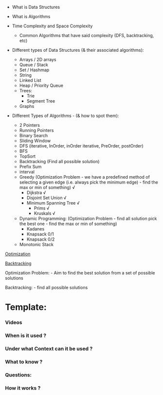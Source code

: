 - What is Data Structures
- What is Algorithms
- Time Complexity and Space Complexity
  - Common Algorithms that have said complexity (DFS, backtracking, etc)
- Different types of Data Structures (& their associated algorithms):

  - Arrays / 2D arrays
  - Queue / Stack
  - Set / Hashmap
  - String
  - Linked List
  - Heap / Priority Queue
  - Trees:
    - Trie
    - Segment Tree
  - Graphs

- Different Types of Algorithms - (& how to spot them):
  - 2 Pointers
  - Running Pointers
  - Binary Search
  - Sliding Window
  - DFS (iterative, InOrder, inOrder iterative, PreOrder, postOrder)
  - BFS
  - TopSort
  - Backtracking (Find all possible solution)
  - Prefix Sum
  - interval
  - Greedy (Optimization Problem - we have a predefined method of selecting a given edge (i.e. always pick the minimum edge) - find the max or min of something) √
    - Dijkstra √
    - Disjoint Set Union √
    - Minimum Spanning Tree √
      - Prims √
      - Kruskals √
  - Dynamic Programming: (Optimization Problem - find all solution pick the best one - find the max or min of something)
    - Kadanes
    - Knapsack 0/1
    - Knapsack 0/2
  - Monotonic Stack

[Optimization](https://www.youtube.com/watch?v=5dRGRueKU3M&list=PLJULIlvhz0rE83NKhnq7acXYIeA0o1dXb)

[Backtracking](https://www.youtube.com/watch?v=DKCbsiDBN6c)

Optimization Problem: - Aim to find the best solution from a set of possible solutions

Backtracking: - find all possible solutions

# Template:

### Videos

### When is it used ?

### Under what Context can it be used ?

### What to know ?

### Questions:

### How it works ?
